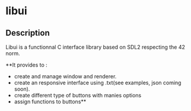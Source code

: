 # libui

## Description

Libui is a functionnal C interface library based on SDL2 respecting the 42 norm.

**It provides to :
* create and manage window and renderer.
* create an responsive interface using .txt(see examples, json coming soon).
* create different type of buttons with manies options
* assign functions to buttons**
